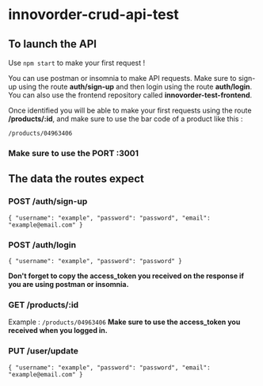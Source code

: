 # innovorder-crud-api-test

## To launch the API

Use `npm start` to make your first request !

You can use postman or insomnia to make API requests. Make sure to sign-up using the route **auth/sign-up** and then login using the route **auth/login**.
You can also use the frontend repository called **innovorder-test-frontend**.

Once identified you will be able to make your first requests using the route **/products/:id**, and make sure to use the bar code of a product like this : 

``/products/04963406``

### Make sure to use the PORT :3001

## The data the routes expect

### POST  /auth/sign-up     

`{
  "username": "example",
  "password": "password",
  "email": "example@email.com"
  }`
  
### POST /auth/login       

`{
  "username": "example",
  "password": "password"
  }`
  
**Don't forget to copy the access_token you received on the response if you are using postman or insomnia.**
  
### GET /products/:id     

Example : ``/products/04963406``
**Make sure to use the access_token you received when you logged in.**

### PUT /user/update

`{
  "username": "example",
  "password": "password",
  "email": "example@email.com"
  }`
